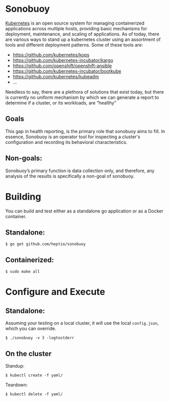 # Sonobuoy
[Kubernetes][kubernetes] is an open source system for managing containerized applications across multiple hosts, providing basic mechanisms for deployment, maintenance, and scaling of applications.  As of today, there are various ways to stand up a kubernetes cluster using an assortment of tools and different deployment patterns.  Some of these tools are: 

* https://github.com/kubernetes/kops
* https://github.com/kubernetes-incubator/kargo
* https://github.com/openshift/openshift-ansible
* https://github.com/kubernetes-incubator/bootkube
* https://github.com/kubernetes/kubeadm
* ...

Needless to say, there are a plethora of solutions that exist today, but there is currently no uniform mechanism by which we can generate a report to determine if a cluster, or its workloads, are “healthy” 

## Goals
This gap in health reporting, is the primary role that sonobuoy aims to fill.  In essence, Sonobuoy is an operator tool for inspecting a cluster's configuration and recording its behavioral characteristics.

## Non-goals:
Sonobuoy’s primary function is data collection only, and therefore, any analysis of the results is specifically a non-goal of sonobuoy.   

# Building 
You can build and test either as a standalone go application or as a Docker container.

## Standalone:
```
$ go get github.com/heptio/sonobuoy
```  

## Containerized: 
```
$ sudo make all 
```

# Configure and Execute

## Standalone:
Assuming your testing on a local cluster, it will use the local `config.json`, which 
you can override.
```
$ ./sonobuoy -v 3 -logtostderr 
```

## On the cluster 
Standup: 
```
$ kubectl create -f yaml/
```
Teardown: 
```
$ kubectl delete -f yaml/
```

[kubernetes]: https://github.com/kubernetes/kubernetes/ "Kubernetes"
